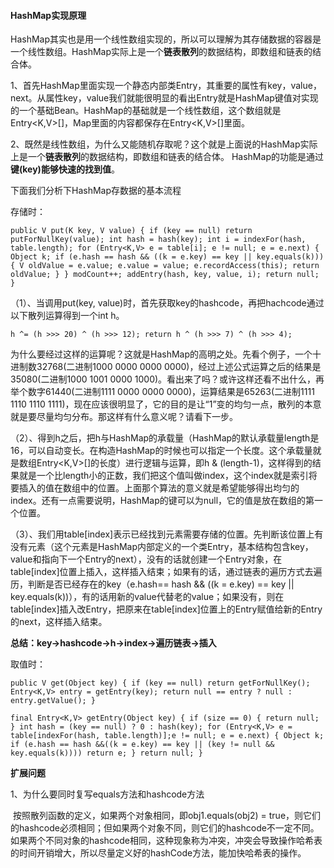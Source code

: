 #### HashMap实现原理

​		HashMap其实也是用一个线性数组实现的，所以可以理解为其存储数据的容器是一个线性数组。HashMap实际上是一个**链表散列**的数据结构，即数组和链表的结合体。

1、首先HashMap里面实现一个静态内部类Entry，其重要的属性有key，value，next。从属性key，value我们就能很明显的看出Entry就是HashMap键值对实现的一个基础Bean。HashMap的基础就是一个线性数组，这个数组就是Entry<K,V>[]，Map里面的内容都保存在Entry<K,V>[]里面。

2、既然是线性数组，为什么又能随机存取呢？这个就是上面说的HashMap实际上是一个**链表散列**的数据结构，即数组和链表的结合体。 HashMap的功能是通过**键(key)**能够快速的找到**值**。

下面我们分析下HashMap存数据的基本流程

存储时：

`public V put(K key, V value) {
     if (key == null)
          return putForNullKey(value);
     int hash = hash(key);
     int i = indexFor(hash, table.length);
     for (Entry<K,V> e = table[i]; e != null; e = e.next) {
          Object k;
          if (e.hash == hash && ((k = e.key) == key || key.equals(k))) {
               V oldValue = e.value;
               e.value = value;
               e.recordAccess(this);
               return oldValue;
          }
     }
     modCount++;
     addEntry(hash, key, value, i);
     return null;
}`

（1）、当调用put(key, value)时，首先获取key的hashcode，再把hachcode通过以下散列运算得到一个int h。

`h ^= (h >>> 20) ^ (h >>> 12);
return h ^ (h >>> 7) ^ (h >>> 4);`

​		为什么要经过这样的运算呢？这就是HashMap的高明之处。先看个例子，一个十进制数32768(二进制1000 0000 0000 0000)，经过上述公式运算之后的结果是35080(二进制1000 1001 0000 1000)。看出来了吗？或许这样还看不出什么，再举个数字61440(二进制1111 0000 0000 0000)，运算结果是65263(二进制1111 1110 1110 1111)，现在应该很明显了，它的目的是让“1”变的均匀一点，散列的本意就是要尽量均匀分布。那这样有什么意义呢？请看下一步。

（2）、得到h之后，把h与HashMap的承载量（HashMap的默认承载量length是16，可以自动变长。在构造HashMap的时候也可以指定一个长度。这个承载量就是数组Entry<K,V>[]的长度）进行逻辑与运算，即h & (length-1)，这样得到的结果就是一个比length小的正数，我们把这个值叫做index，这个index就是索引将要插入的值在数组中的位置。上面那个算法的意义就是希望能够得出均匀的index。还有一点需要说明，HashMap的键可以为null，它的值是放在数组的第一个位置。

（3）、我们用table[index]表示已经找到元素需要存储的位置。先判断该位置上有没有元素（这个元素是HashMap内部定义的一个类Entry，基本结构包含key，value和指向下一个Entry的next），没有的话就创建一个Entry对象，在table[index]位置上插入，这样插入结束；如果有的话，通过链表的遍历方式去遍历，判断是否已经存在的key（e.hash== hash && ((k = e.key) == key || key.equals(k))），有的话用新的value代替老的value；如果没有，则在table[index]插入改Entry，把原来在table[index]位置上的Entry赋值给新的Entry的next，这样插入结束。

**总结：key->hashcode->h->index->遍历链表->插入**

取值时：

`public V get(Object key) {
     if (key == null)
          return getForNullKey();
     Entry<K,V> entry = getEntry(key);
     return null == entry ? null : entry.getValue();
}`

`final Entry<K,V> getEntry(Object key) {
     if (size == 0) {
          return null;
     }
     int hash = (key == null) ? 0 : hash(key);
     for (Entry<K,V> e = table[indexFor(hash, table.length)];e != null; e = e.next) {
          Object k;
          if (e.hash == hash &&((k = e.key) == key || (key != null && key.equals(k))))
               return e;
     }
     return null;
}`

**扩展问题**

1、为什么要同时复写equals方法和hashcode方法

​		按照散列函数的定义，如果两个对象相同，即obj1.equals(obj2) = true，则它们的hashcode必须相同；但如果两个对象不同，则它们的hashcode不一定不同。如果两个不同对象的hashcode相同，这种现象称为冲突，冲突会导致操作哈希表的时间开销增大，所以尽量定义好的hashCode方法，能加快哈希表的操作。